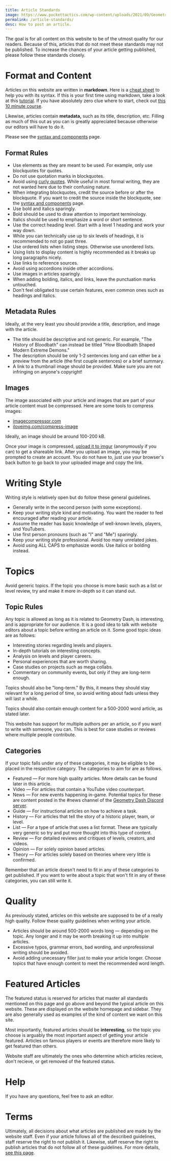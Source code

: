 ```yaml
---
title: Article Standards
image: https://www.pockettactics.com/wp-content/uploads/2021/09/Geometry-Dash-APK-Mod.jpg
permalink: /article-standards/
desc: How to post an article.
---
```


The goal is for all content on this website to be of the utmost quality for our readers. Because of this, articles that do not meet these standards may not be published. To increase the chances of your article getting published, please follow these standards closely.

# Format and Content

Articles on this website are written in **markdown**. Here is a [cheat sheet](https://www.markdownguide.org/cheat-sheet/) to help you with its syntax. If this is your first time using markdown, take a look at this [tutorial](https://www.markdownguide.org/basic-syntax/). If you have absolutely zero clue where to start, check out [this 10 minute course](https://www.markdowntutorial.com/).

Likewise, articles contain **metadata,** such as its title, description, etc. Filling as much of this out as you can is greatly appreciated because otherwise our editors will have to do it.

Please see the [syntax and components](/syntax-components/) page.

## Format Rules

* Use elements as they are meant to be used. For example, only use blockquotes for quotes.
* Do not use quotation marks in blockquotes.
* Avoid using [curly quotes](https://writer.com/blog/curly-quotes/). While useful in most formal writing, they are not wanted here due to their confusing nature.
* When integrating blockquotes, credit the source before or after the blockquote. If you want to credit the source inside the blockquote, see the [syntax and components](/syntax-components/) page.
* Use bold and italics sparingly.
* Bold should be used to draw attention to important terminology.
* Italics should be used to emphasize a word or short sentence.
* Use the correct heading level. Start with a level 1 heading and work your way down.
* While you can technically use up to six levels of headings, it is recommended to not go past three.
* Use ordered lists when listing steps. Otherwise use unordered lists.
* Using lists to display content is highly recommended as it breaks up long paragraphs nicely.
* Use links to reference sources.
* Avoid using accordions inside other accordions.
* Use images in articles sparingly.
* When adding bolding, italics, and links, leave the punctuation marks untouched.
* Don't feel obligated to use certain features, even common ones such as headings and italics.

## Metadata Rules

Ideally, at the very least you should provide a title, description, and image with the article.

* The title should be descriptive and not generic. For example, "The History of Bloodbath" can instead be titled "How Bloodbath Shaped Modern Extreme Demons."
* The description should be only 1-2 sentences long and can either be a preview from the article (the first couple sentences) or a brief summary.
* A link to a thumbnail image should be provided. Make sure you are not infringing on anyone's copyright!

## Images

The image associated with your article and images that are part of your article content must be compressed. Here are some tools to compress images:

* [imagecompressor.com](https://imagecompressor.com/)
* [iloveimg.com/compress-image](https://www.iloveimg.com/compress-image)

Ideally, an image should be around 100-200 kB.

Once your image is compressed, [upload it to imgur](https://imgur.com/upload) (anonymously if you can) to get a shareable link. After you upload an image, you may be prompted to create an account. You do not have to, just use your browser's back button to go back to your uploaded image and copy the link.

# Writing Style

Writing style is relatively open but do follow these general guidelines.

* Generally write in the second person (with some exceptions).
* Keep your writing style kind and motivating. You want the reader to feel encouraged after reading your article.
* Assume the reader has basic knowledge of well-known levels, players, and YouTubers.
* Use first person pronouns (such as "I" and "Me") sparingly.
* Keep your writing style professional. Avoid too many unrelated jokes.
* Avoid using ALL CAPS to emphasize words. Use italics or bolding instead.

# Topics

Avoid generic topics. If the topic you choose is more basic such as a list or level review, try and make it more in-depth so it can stand out.

## Topic Rules

Any topic is allowed as long as it is related to Geometry Dash, is interesting, and is appropriate for our audience. It is a good idea to talk with website editors about a topic before writing an article on it. Some good topic ideas are as follows:

* Interesting stories regarding levels and players.
* In-depth tutorials on interesting concepts.
* Analysis on levels and player careers.
* Personal experiences that are worth sharing.
* Case studies on projects such as mega collabs.
* Commentary on community events, but only if they are long-term enough.

Topics should also be "long-term." By this, it means they should stay relevant for a long period of time, so avoid writing about fads unless they will last a while.

Topics should also contain enough content for a 500-2000 word article, as stated later.

This website has support for multiple authors per an article, so if you want to write with someone, you can. This is best for case studies or reviews where multiple people contribute.

## Categories

If your topic falls under any of these categories, it may be eligible to be placed in the respective category. The categories to aim for are as follows.

* Featured — For more high quality articles. More details can be found later in this article.
* Video — For articles that contain a YouTube video counterpart.
* News — For new events happening in-game. Potential topics for these are content posted in the #news channel of the [Geometry Dash Discord server]().
* Guide — For instructional articles on how to achieve a task.
* History — For articles that tell the story of a historic player, team, or level.
* List — For a type of article that uses a list format. These are typically very generic so try and put more thought into this type of content.
* Review — For detailed reviews and critiques of levels, creators, and videos.
* Opinion — For solely opinion based articles.
* Theory — For articles solely based on theories where very little is confirmed.

Remember that an article doesn't need to fit in any of these categories to get published. If you want to write about a topic that won't fit in any of these categories, you can still write it.

# Quality

As previously stated, articles on this website are supposed to be of a really high quality. Follow these quality guidelines when writing your article.

* Articles should be around 500-2000 words long — depending on the topic. Any longer and it may be worth breaking it up into multiple articles.
* Excessive typos, grammar errors, bad wording, and unprofessional writing should be avoided.
* Avoid adding unecessary filler just to make your article longer. Choose topics that have enough content to meet the recommended word length.

# Featured Articles

The featured status is reserved for articles that master all standards mentioned on this page and go above and beyond the typical article on this website. These are displayed on the website homepage and sidebar. They are also generally used as examples of the kind of content we want on this site.

Most importantly, featured articles should be **interesting**, so the topic you choose is arguably the most important aspect of getting your article featured. Articles on famous players or events are therefore more likely to get featured than others.

Website staff are ultimately the ones who determine which articles recieve, don't recieve, or get removed of the featured status.

# Help

If you have any questions, feel free to ask an editor.

# Terms

Ultimately, all decisions about what articles are published are made by the website staff. Even if your article follows all of the described guidelines, staff reserve the right to not publish it. Likewise, staff reserve the right to publish articles that do not follow all of these guidelines. For more details, [see this page](/how-to-post-an-article).